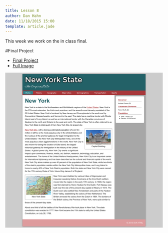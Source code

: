 ```yaml
---
title: Lesson 8
author: Dan Hahn
date: 11/18/2015 15:00
template: article.jade
---
```


This week we work on the in class final.  

<span class="more"></span>

#Final Project

* [Final Project]()
* [Full Image](full.html)

![](final.png)

<style>
.content img {
  max-width: 100%;
}
</style>

